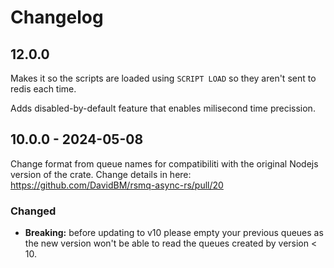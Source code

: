 # Changelog

## 12.0.0

Makes it so the scripts are loaded using `SCRIPT LOAD` so they aren't sent
to redis each time.

Adds disabled-by-default feature that enables milisecond time precission.

## 10.0.0 - 2024-05-08

Change format from queue names for compatibiliti with the original Nodejs version of the crate.
Change details in here: https://github.com/DavidBM/rsmq-async-rs/pull/20

### Changed

- **Breaking:** before updating to v10 please empty your previous queues as the new version won't be able to read the queues created by version < 10.
